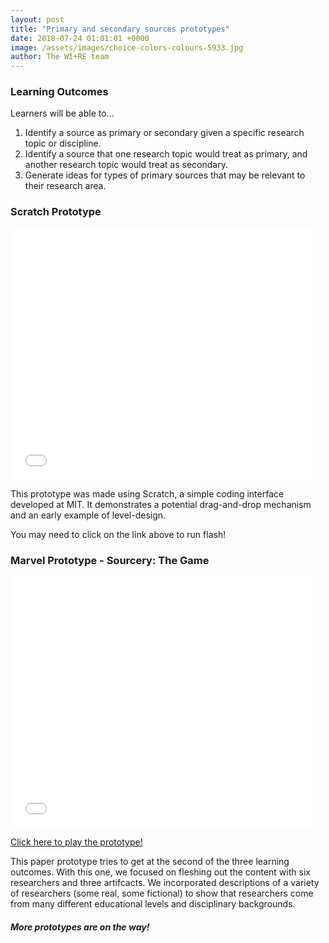 ```yaml
---
layout: post
title: "Primary and secondary sources prototypes"
date: 2018-07-24 01:01:01 +0000
image: /assets/images/choice-colors-colours-5933.jpg
author: The WI+RE team 
---
```


### Learning Outcomes

Learners will be able to...
1. Identify a source as primary or secondary given a specific research topic or discipline.
2. Identify a source that one research topic would treat as primary, and another research topic would treat as secondary.
3. Generate ideas for types of primary sources that may be relevant to their research area.

### Scratch Prototype

<iframe allowtransparency="true" width="485" height="402" src="//scratch.mit.edu/projects/embed/236057405/?autostart=false" frameborder="0" allowfullscreen></iframe>

This prototype was made using Scratch, a simple coding interface developed at MIT. It demonstrates a potential drag-and-drop mechanism and an early example of level-design.

You may need to click on the link above to run flash!

### Marvel Prototype - Sourcery: The Game

<iframe allowtransparency="true" width="485" height="402" src="//marvelapp.com/182a540g/screen/45554966" frameborder="0" allowfullscreen></iframe>

[Click here to play the prototype!](https://marvelapp.com/182a540g)

This paper prototype tries to get at the second of the three learning outcomes. With this one, we focused on fleshing out the content with six researchers and three artifcacts. We  incorporated descriptions of a variety of researchers (some real, some fictional) to show that researchers come from many different educational levels and disciplinary backgrounds.

##### More prototypes are on the way!
